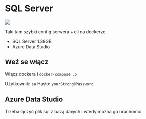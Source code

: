 # SQL Server

![](https://picsum.photos/200/300)

Taki tam szybki config serwera + cli na dockerze

- SQL Server 1.38GB
- Azure Data Studio

## Weź se włącz

Włącz dockera i `docker-compose up`

Użytkownik: `sa`
Hasło: `yourStrong@Password`

## Azure Data Studio

Trzeba łączyć plik sql z bazą danych i wtedy można go uruchomić
